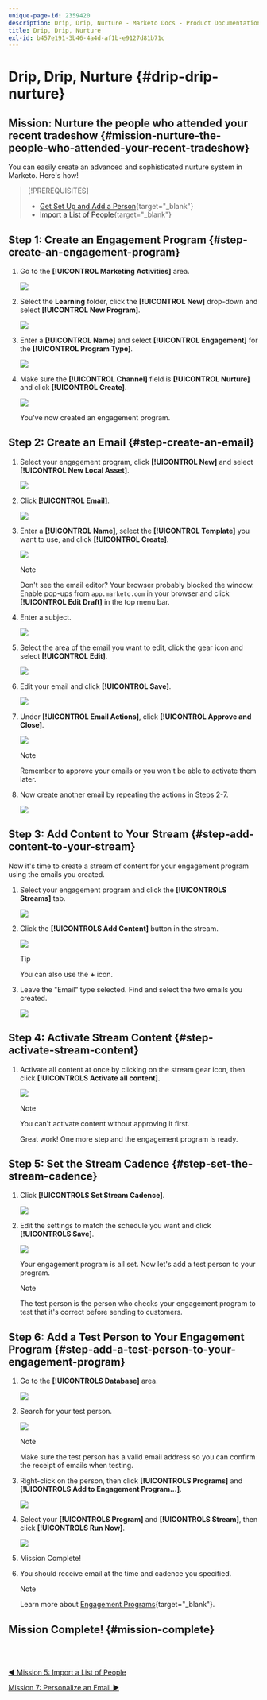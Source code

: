 ```yaml
---
unique-page-id: 2359420
description: Drip, Drip, Nurture - Marketo Docs - Product Documentation
title: Drip, Drip, Nurture
exl-id: b457e191-3b46-4a4d-af1b-e9127d81b71c
---
```

# Drip, Drip, Nurture {#drip-drip-nurture}

## Mission: Nurture the people who attended your recent tradeshow {#mission-nurture-the-people-who-attended-your-recent-tradeshow}

You can easily create an advanced and sophisticated nurture system in Marketo. Here's how!

>[!PREREQUISITES]
>
>* [Get Set Up and Add a Person](/help/marketo/getting-started/quick-wins/get-set-up-and-add-a-person.md){target="_blank"}
>* [Import a List of People](/help/marketo/getting-started/quick-wins/import-a-list-of-people.md){target="_blank"}

## Step 1: Create an Engagement Program {#step-create-an-engagement-program}

1. Go to the **[!UICONTROL Marketing Activities]** area.

   ![](assets/drip-drip-nurture-1.png)

1. Select the **Learning** folder, click the **[!UICONTROL New]** drop-down and select **[!UICONTROL New Program]**.

   ![](assets/drip-drip-nurture-2.png)

1. Enter a **[!UICONTROL Name]** and select **[!UICONTROL Engagement]** for the **[!UICONTROL Program Type]**.

   ![](assets/drip-drip-nurture-3.png)

1. Make sure the **[!UICONTROL Channel]** field is **[!UICONTROL Nurture]** and click **[!UICONTROL Create]**.

   ![](assets/drip-drip-nurture-4.png)

   You've now created an engagement program.

## Step 2: Create an Email {#step-create-an-email}

1. Select your engagement program, click **[!UICONTROL New]** and select **[!UICONTROL New Local Asset]**.

   ![](assets/drip-drip-nurture-5.png)

1. Click **[!UICONTROL Email]**.

   ![](assets/drip-drip-nurture-6.png)

1. Enter a **[!UICONTROL Name]**, select the **[!UICONTROL Template]** you want to use, and click **[!UICONTROL Create]**.

   ![](assets/drip-drip-nurture-7.png)

   >[!NOTE]
   >
   >Don't see the email editor? Your browser probably blocked the window. Enable pop-ups from `app.marketo.com` in your browser and click **[!UICONTROL Edit Draft]** in the top menu bar.

1. Enter a subject.

   ![](assets/drip-drip-nurture-8.png)

1. Select the area of the email you want to edit, click the gear icon and select **[!UICONTROL Edit]**.

   ![](assets/drip-drip-nurture-9.png)

1. Edit your email and click **[!UICONTROL Save]**.

   ![](assets/drip-drip-nurture-10.png)

1. Under **[!UICONTROL Email Actions]**, click **[!UICONTROL Approve and Close]**.

   ![](assets/drip-drip-nurture-11.png)

   >[!NOTE]
   >
   >Remember to approve your emails or you won't be able to activate them later.

1. Now create another email by repeating the actions in Steps 2-7.

   ![](assets/drip-drip-nurture-12.png)

## Step 3: Add Content to Your Stream {#step-add-content-to-your-stream}

Now it's time to create a stream of content for your engagement program using the emails you created.

1. Select your engagement program and click the **[!UICONTROLS Streams]** tab.

   ![](assets/drip-drip-nurture-13.png)

1. Click the **[!UICONTROLS Add Content]** button in the stream.

   ![](assets/drip-drip-nurture-14.png)

   >[!TIP]
   >
   >You can also use the **+** icon.

1. Leave the "Email" type selected. Find and select the two emails you created.

   ![](assets/drip-drip-nurture-15.png)

## Step 4: Activate Stream Content {#step-activate-stream-content}

1. Activate all content at once by clicking on the stream gear icon, then click **[!UICONTROLS Activate all content]**.

   ![](assets/drip-drip-nurture-16.png)

   >[!NOTE]
   >
   >You can't activate content without approving it first.

   Great work! One more step and the engagement program is ready.

## Step 5: Set the Stream Cadence {#step-set-the-stream-cadence}

1. Click **[!UICONTROLS Set Stream Cadence]**.

   ![](assets/drip-drip-nurture-17.png)

1. Edit the settings to match the schedule you want and click **[!UICONTROLS Save]**.

   ![](assets/drip-drip-nurture-18.png)

   Your engagement program is all set. Now let's add a test person to your program.

   >[!NOTE]
   >
   >The test person is the person who checks your engagement program to test that it's correct before sending to customers.

## Step 6: Add a Test Person to Your Engagement Program {#step-add-a-test-person-to-your-engagement-program}

1. Go to the **[!UICONTROLS Database]** area.

   ![](assets/drip-drip-nurture-19.png)

1. Search for your test person.

   ![](assets/drip-drip-nurture-20.png)

   >[!NOTE]
   >
   >Make sure the test person has a valid email address so you can confirm the receipt of emails when testing.

1. Right-click on the person, then click **[!UICONTROLS Programs]** and **[!UICONTROLS Add to Engagement Program...]**.

   ![](assets/drip-drip-nurture-21.png)

1. Select your **[!UICONTROLS Program]** and **[!UICONTROLS Stream]**, then click **[!UICONTROLS Run Now]**.

   ![](assets/drip-drip-nurture-22.png)

1. Mission Complete!

1. You should receive email at the time and cadence you specified.

   >[!NOTE]
   >
   >Learn more about [Engagement Programs](/help/marketo/product-docs/email-marketing/drip-nurturing/creating-an-engagement-program/understanding-engagement-programs.md){target="_blank"}.

## Mission Complete! {#mission-complete}

<br>&nbsp;

[◄ Mission 5: Import a List of People](/help/marketo/getting-started/quick-wins/import-a-list-of-people.md)

[Mission 7: Personalize an Email ►](/help/marketo/getting-started/quick-wins/personalize-an-email.md)
